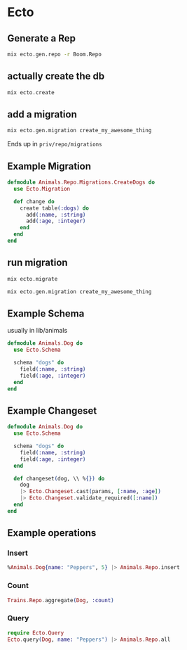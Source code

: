 # Ecto

## Generate a Rep

```bash
mix ecto.gen.repo -r Boom.Repo
```

## actually create the db

```bash
mix ecto.create
```

## add a migration

```bash
mix ecto.gen.migration create_my_awesome_thing
```

Ends up in `priv/repo/migrations`

## Example Migration
```elixir
defmodule Animals.Repo.Migrations.CreateDogs do
  use Ecto.Migration

  def change do
    create table(:dogs) do
      add(:name, :string)
      add(:age, :integer)
    end
  end
end
```

## run migration

```bash
mix ecto.migrate
```

```bash
mix ecto.gen.migration create_my_awesome_thing
```

## Example Schema
usually in lib/animals

```elixir
defmodule Animals.Dog do
  use Ecto.Schema

  schema "dogs" do
    field(:name, :string)
    field(:age, :integer)
  end
end
```

## Example Changeset

```elixir
defmodule Animals.Dog do
  use Ecto.Schema

  schema "dogs" do
    field(:name, :string)
    field(:age, :integer)
  end

  def changeset(dog, \\ %{}) do
    dog
    |> Ecto.Changeset.cast(params, [:name, :age])
    |> Ecto.Changeset.validate_required([:name])
  end
end
```

## Example operations

### Insert
```elixir
%Animals.Dog{name: "Peppers", 5} |> Animals.Repo.insert
```

### Count
```elixir
Trains.Repo.aggregate(Dog, :count)
```

### Query

```elixir
require Ecto.Query
Ecto.query(Dog, name: "Peppers") |> Animals.Repo.all
```
